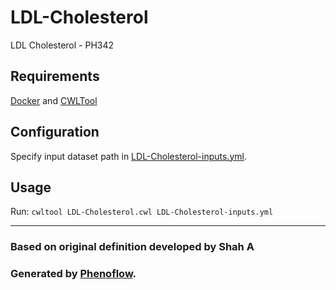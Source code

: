 # LDL-Cholesterol

LDL Cholesterol - PH342

## Requirements

[Docker](https://docs.docker.com/install/) and [CWLTool](https://github.com/common-workflow-language/cwltool#install)

## Configuration

Specify input dataset path in [LDL-Cholesterol-inputs.yml](LDL-Cholesterol-inputs.yml).

## Usage

Run: `cwltool LDL-Cholesterol.cwl LDL-Cholesterol-inputs.yml`

***

### Based on original definition developed by Shah A
### Generated by [Phenoflow](https://kclhi.org/phenoflow).
